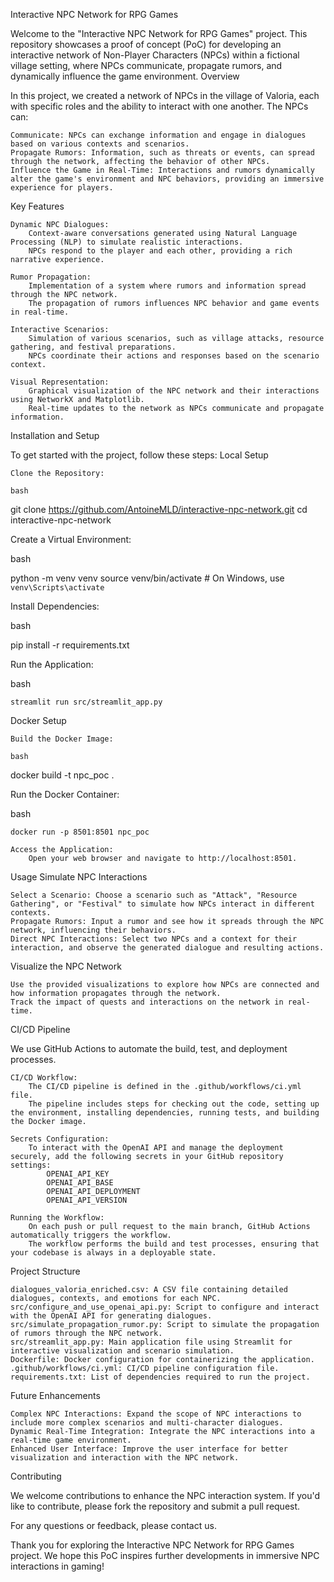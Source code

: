 Interactive NPC Network for RPG Games

Welcome to the "Interactive NPC Network for RPG Games" project. This repository showcases a proof of concept (PoC) for developing an interactive network of Non-Player Characters (NPCs) within a fictional village setting, where NPCs communicate, propagate rumors, and dynamically influence the game environment.
Overview

In this project, we created a network of NPCs in the village of Valoria, each with specific roles and the ability to interact with one another. The NPCs can:

    Communicate: NPCs can exchange information and engage in dialogues based on various contexts and scenarios.
    Propagate Rumors: Information, such as threats or events, can spread through the network, affecting the behavior of other NPCs.
    Influence the Game in Real-Time: Interactions and rumors dynamically alter the game's environment and NPC behaviors, providing an immersive experience for players.

Key Features

    Dynamic NPC Dialogues:
        Context-aware conversations generated using Natural Language Processing (NLP) to simulate realistic interactions.
        NPCs respond to the player and each other, providing a rich narrative experience.

    Rumor Propagation:
        Implementation of a system where rumors and information spread through the NPC network.
        The propagation of rumors influences NPC behavior and game events in real-time.

    Interactive Scenarios:
        Simulation of various scenarios, such as village attacks, resource gathering, and festival preparations.
        NPCs coordinate their actions and responses based on the scenario context.

    Visual Representation:
        Graphical visualization of the NPC network and their interactions using NetworkX and Matplotlib.
        Real-time updates to the network as NPCs communicate and propagate information.

Installation and Setup

To get started with the project, follow these steps:
Local Setup

    Clone the Repository:

    bash

git clone https://github.com/AntoineMLD/interactive-npc-network.git
cd interactive-npc-network

Create a Virtual Environment:

bash

python -m venv venv
source venv/bin/activate  # On Windows, use `venv\Scripts\activate`

Install Dependencies:

bash

pip install -r requirements.txt

Run the Application:

bash

    streamlit run src/streamlit_app.py

Docker Setup

    Build the Docker Image:

    bash

docker build -t npc_poc .

Run the Docker Container:

bash

    docker run -p 8501:8501 npc_poc

    Access the Application:
        Open your web browser and navigate to http://localhost:8501.

Usage
Simulate NPC Interactions

    Select a Scenario: Choose a scenario such as "Attack", "Resource Gathering", or "Festival" to simulate how NPCs interact in different contexts.
    Propagate Rumors: Input a rumor and see how it spreads through the NPC network, influencing their behaviors.
    Direct NPC Interactions: Select two NPCs and a context for their interaction, and observe the generated dialogue and resulting actions.

Visualize the NPC Network

    Use the provided visualizations to explore how NPCs are connected and how information propagates through the network.
    Track the impact of quests and interactions on the network in real-time.

CI/CD Pipeline

We use GitHub Actions to automate the build, test, and deployment processes.

    CI/CD Workflow:
        The CI/CD pipeline is defined in the .github/workflows/ci.yml file.
        The pipeline includes steps for checking out the code, setting up the environment, installing dependencies, running tests, and building the Docker image.

    Secrets Configuration:
        To interact with the OpenAI API and manage the deployment securely, add the following secrets in your GitHub repository settings:
            OPENAI_API_KEY
            OPENAI_API_BASE
            OPENAI_API_DEPLOYMENT
            OPENAI_API_VERSION

    Running the Workflow:
        On each push or pull request to the main branch, GitHub Actions automatically triggers the workflow.
        The workflow performs the build and test processes, ensuring that your codebase is always in a deployable state.

Project Structure

    dialogues_valoria_enriched.csv: A CSV file containing detailed dialogues, contexts, and emotions for each NPC.
    src/configure_and_use_openai_api.py: Script to configure and interact with the OpenAI API for generating dialogues.
    src/simulate_propagation_rumor.py: Script to simulate the propagation of rumors through the NPC network.
    src/streamlit_app.py: Main application file using Streamlit for interactive visualization and scenario simulation.
    Dockerfile: Docker configuration for containerizing the application.
    .github/workflows/ci.yml: CI/CD pipeline configuration file.
    requirements.txt: List of dependencies required to run the project.

Future Enhancements

    Complex NPC Interactions: Expand the scope of NPC interactions to include more complex scenarios and multi-character dialogues.
    Dynamic Real-Time Integration: Integrate the NPC interactions into a real-time game environment.
    Enhanced User Interface: Improve the user interface for better visualization and interaction with the NPC network.

Contributing

We welcome contributions to enhance the NPC interaction system. If you'd like to contribute, please fork the repository and submit a pull request.


For any questions or feedback, please contact us.

Thank you for exploring the Interactive NPC Network for RPG Games project. We hope this PoC inspires further developments in immersive NPC interactions in gaming!
